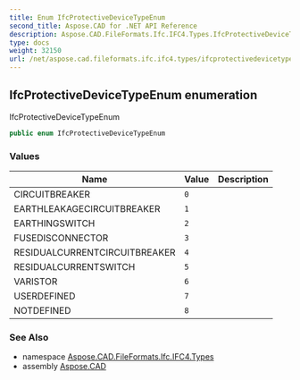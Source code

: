 ```yaml
---
title: Enum IfcProtectiveDeviceTypeEnum
second_title: Aspose.CAD for .NET API Reference
description: Aspose.CAD.FileFormats.Ifc.IFC4.Types.IfcProtectiveDeviceTypeEnum enum. IfcProtectiveDeviceTypeEnum
type: docs
weight: 32150
url: /net/aspose.cad.fileformats.ifc.ifc4.types/ifcprotectivedevicetypeenum/
---
```

## IfcProtectiveDeviceTypeEnum enumeration

IfcProtectiveDeviceTypeEnum

```csharp
public enum IfcProtectiveDeviceTypeEnum
```

### Values

| Name | Value | Description |
| --- | --- | --- |
| CIRCUITBREAKER | `0` |  |
| EARTHLEAKAGECIRCUITBREAKER | `1` |  |
| EARTHINGSWITCH | `2` |  |
| FUSEDISCONNECTOR | `3` |  |
| RESIDUALCURRENTCIRCUITBREAKER | `4` |  |
| RESIDUALCURRENTSWITCH | `5` |  |
| VARISTOR | `6` |  |
| USERDEFINED | `7` |  |
| NOTDEFINED | `8` |  |

### See Also

* namespace [Aspose.CAD.FileFormats.Ifc.IFC4.Types](../../aspose.cad.fileformats.ifc.ifc4.types/)
* assembly [Aspose.CAD](../../)


